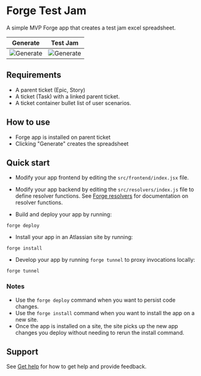 # Forge Test Jam

A simple MVP Forge app that creates a test jam excel spreadsheet.

|Generate|Test Jam|
------|----------
|![Generate](https://github.com/awilliams-2020/test-jam/tree/main/src/frontend/images/generate.png)|![Generate](https://github.com/awilliams-2020/test-jam/tree/main/src/frontend/images/testjam.png)|


## Requirements

- A parent ticket (Epic, Story)
- A ticket (Task) with a linked parent ticket.
- A ticket container bullet list of user scenarios.

## How to use

- Forge app is installed on parent ticket
- Clicking "Generate" creates the spreadsheet

## Quick start

- Modify your app frontend by editing the `src/frontend/index.jsx` file.

- Modify your app backend by editing the `src/resolvers/index.js` file to define resolver functions. See [Forge resolvers](https://developer.atlassian.com/platform/forge/runtime-reference/custom-ui-resolver/) for documentation on resolver functions.

- Build and deploy your app by running:
```
forge deploy
```

- Install your app in an Atlassian site by running:
```
forge install
```

- Develop your app by running `forge tunnel` to proxy invocations locally:
```
forge tunnel
```

### Notes
- Use the `forge deploy` command when you want to persist code changes.
- Use the `forge install` command when you want to install the app on a new site.
- Once the app is installed on a site, the site picks up the new app changes you deploy without needing to rerun the install command.

## Support

See [Get help](https://developer.atlassian.com/platform/forge/get-help/) for how to get help and provide feedback.
